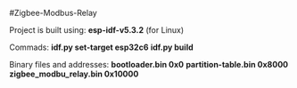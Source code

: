 #Zigbee-Modbus-Relay

Project is built using:
**esp-idf-v5.3.2** (for Linux)

Commads:
**idf.py set-target esp32c6**
**idf.py build**


Binary files and addresses:
**bootloader.bin 0x0**
**partition-table.bin 0x8000**
**zigbee_modbu_relay.bin 0x10000**